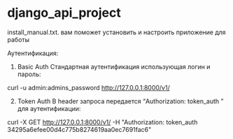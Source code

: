 # django_api_project
install_manual.txt. вам поможет установить и настроить приложение для работы

Аутентификация:
1)	Basic Auth
Стандартная аутентификация использующая логин и пароль:

curl -u admin:admins_password http://127.0.0.1:8000/v1/

2)	Token Auth
В header запроса передается  “Authorization: token_auth <token>” для аутентификации:

curl -X GET http://127.0.0.1:8000/v1/ -H "Authorization: token_auth 34295a6efee00d4c775b8274619aa0ec7691fac6"
